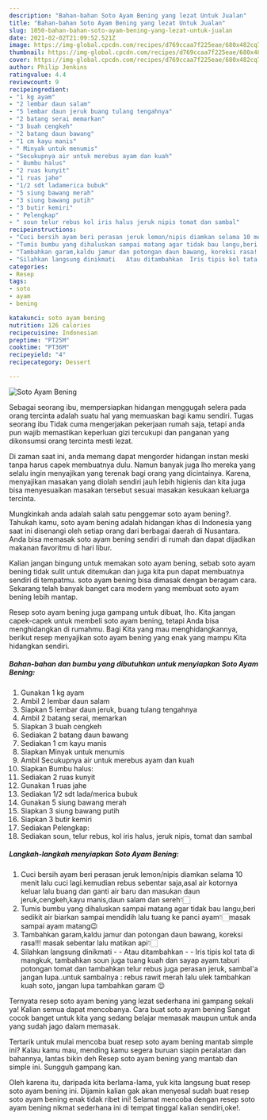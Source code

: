 ```yaml
---
description: "Bahan-bahan Soto Ayam Bening yang lezat Untuk Jualan"
title: "Bahan-bahan Soto Ayam Bening yang lezat Untuk Jualan"
slug: 1050-bahan-bahan-soto-ayam-bening-yang-lezat-untuk-jualan
date: 2021-02-02T21:09:52.521Z
image: https://img-global.cpcdn.com/recipes/d769ccaa7f225eae/680x482cq70/soto-ayam-bening-foto-resep-utama.jpg
thumbnail: https://img-global.cpcdn.com/recipes/d769ccaa7f225eae/680x482cq70/soto-ayam-bening-foto-resep-utama.jpg
cover: https://img-global.cpcdn.com/recipes/d769ccaa7f225eae/680x482cq70/soto-ayam-bening-foto-resep-utama.jpg
author: Philip Jenkins
ratingvalue: 4.4
reviewcount: 9
recipeingredient:
- "1 kg ayam"
- "2 lembar daun salam"
- "5 lembar daun jeruk buang tulang tengahnya"
- "2 batang serai memarkan"
- "3 buah cengkeh"
- "2 batang daun bawang"
- "1 cm kayu manis"
- " Minyak untuk menumis"
- "Secukupnya air untuk merebus ayam dan kuah"
- " Bumbu halus"
- "2 ruas kunyit"
- "1 ruas jahe"
- "1/2 sdt ladamerica bubuk"
- "5 siung bawang merah"
- "3 siung bawang putih"
- "3 butir kemiri"
- " Pelengkap"
- " soun telur rebus kol iris halus jeruk nipis tomat dan sambal"
recipeinstructions:
- "Cuci bersih ayam beri perasan jeruk lemon/nipis diamkan selama 10 menit lalu cuci lagi.kemudian rebus sebentar saja,asal air kotornya keluar lalu buang dan ganti air baru dan masukan daun jeruk,cengkeh,kayu manis,daun salam dan sereh👇🏻"
- "Tumis bumbu yang dihaluskan sampai matang agar tidak bau langu,beri sedikit air biarkan sampai mendidih lalu tuang ke panci ayam👇🏻masak sampai ayam matang😉"
- "Tambahkan garam,kaldu jamur dan potongan daun bawang, koreksi rasa!!! masak sebentar lalu matikan api👇🏻"
- "Silahkan langsung dinikmati   Atau ditambahkan  Iris tipis kol tata di mangkuk, tambahkan soun juga tuang kuah dan sayap ayam.taburi potongan tomat dan tambahkan telur rebus juga perasan jeruk, sambal&#39;a jangan lupa..untuk sambalnya : rebus rawit merah lalu ulek tambahkan kuah soto, jangan lupa tambahkan garam 😉"
categories:
- Resep
tags:
- soto
- ayam
- bening

katakunci: soto ayam bening 
nutrition: 126 calories
recipecuisine: Indonesian
preptime: "PT25M"
cooktime: "PT36M"
recipeyield: "4"
recipecategory: Dessert

---
```



![Soto Ayam Bening](https://img-global.cpcdn.com/recipes/d769ccaa7f225eae/680x482cq70/soto-ayam-bening-foto-resep-utama.jpg)

Sebagai seorang ibu, mempersiapkan hidangan menggugah selera pada orang tercinta adalah suatu hal yang memuaskan bagi kamu sendiri. Tugas seorang ibu Tidak cuma mengerjakan pekerjaan rumah saja, tetapi anda pun wajib memastikan keperluan gizi tercukupi dan panganan yang dikonsumsi orang tercinta mesti lezat.

Di zaman  saat ini, anda memang dapat mengorder hidangan instan meski tanpa harus capek membuatnya dulu. Namun banyak juga lho mereka yang selalu ingin menyajikan yang terenak bagi orang yang dicintainya. Karena, menyajikan masakan yang diolah sendiri jauh lebih higienis dan kita juga bisa menyesuaikan masakan tersebut sesuai masakan kesukaan keluarga tercinta. 



Mungkinkah anda adalah salah satu penggemar soto ayam bening?. Tahukah kamu, soto ayam bening adalah hidangan khas di Indonesia yang saat ini disenangi oleh setiap orang dari berbagai daerah di Nusantara. Anda bisa memasak soto ayam bening sendiri di rumah dan dapat dijadikan makanan favoritmu di hari libur.

Kalian jangan bingung untuk memakan soto ayam bening, sebab soto ayam bening tidak sulit untuk ditemukan dan juga kita pun dapat membuatnya sendiri di tempatmu. soto ayam bening bisa dimasak dengan beragam cara. Sekarang telah banyak banget cara modern yang membuat soto ayam bening lebih mantap.

Resep soto ayam bening juga gampang untuk dibuat, lho. Kita jangan capek-capek untuk membeli soto ayam bening, tetapi Anda bisa menghidangkan di rumahmu. Bagi Kita yang mau menghidangkannya, berikut resep menyajikan soto ayam bening yang enak yang mampu Kita hidangkan sendiri.

<!--inarticleads1-->

##### Bahan-bahan dan bumbu yang dibutuhkan untuk menyiapkan Soto Ayam Bening:

1. Gunakan 1 kg ayam
1. Ambil 2 lembar daun salam
1. Siapkan 5 lembar daun jeruk, buang tulang tengahnya
1. Ambil 2 batang serai, memarkan
1. Siapkan 3 buah cengkeh
1. Sediakan 2 batang daun bawang
1. Sediakan 1 cm kayu manis
1. Siapkan  Minyak untuk menumis
1. Ambil Secukupnya air untuk merebus ayam dan kuah
1. Siapkan  Bumbu halus:
1. Sediakan 2 ruas kunyit
1. Gunakan 1 ruas jahe
1. Sediakan 1/2 sdt lada/merica bubuk
1. Gunakan 5 siung bawang merah
1. Siapkan 3 siung bawang putih
1. Siapkan 3 butir kemiri
1. Sediakan  Pelengkap:
1. Sediakan  soun, telur rebus, kol iris halus, jeruk nipis, tomat dan sambal




<!--inarticleads2-->

##### Langkah-langkah menyiapkan Soto Ayam Bening:

1. Cuci bersih ayam beri perasan jeruk lemon/nipis diamkan selama 10 menit lalu cuci lagi.kemudian rebus sebentar saja,asal air kotornya keluar lalu buang dan ganti air baru dan masukan daun jeruk,cengkeh,kayu manis,daun salam dan sereh👇🏻
1. Tumis bumbu yang dihaluskan sampai matang agar tidak bau langu,beri sedikit air biarkan sampai mendidih lalu tuang ke panci ayam👇🏻masak sampai ayam matang😉
1. Tambahkan garam,kaldu jamur dan potongan daun bawang, koreksi rasa!!! masak sebentar lalu matikan api👇🏻
1. Silahkan langsung dinikmati  -  - Atau ditambahkan -  - Iris tipis kol tata di mangkuk, tambahkan soun juga tuang kuah dan sayap ayam.taburi potongan tomat dan tambahkan telur rebus juga perasan jeruk, sambal&#39;a jangan lupa..untuk sambalnya : rebus rawit merah lalu ulek tambahkan kuah soto, jangan lupa tambahkan garam 😉




Ternyata resep soto ayam bening yang lezat sederhana ini gampang sekali ya! Kalian semua dapat mencobanya. Cara buat soto ayam bening Sangat cocok banget untuk kita yang sedang belajar memasak maupun untuk anda yang sudah jago dalam memasak.

Tertarik untuk mulai mencoba buat resep soto ayam bening mantab simple ini? Kalau kamu mau, mending kamu segera buruan siapin peralatan dan bahannya, lantas bikin deh Resep soto ayam bening yang mantab dan simple ini. Sungguh gampang kan. 

Oleh karena itu, daripada kita berlama-lama, yuk kita langsung buat resep soto ayam bening ini. Dijamin kalian gak akan menyesal sudah buat resep soto ayam bening enak tidak ribet ini! Selamat mencoba dengan resep soto ayam bening nikmat sederhana ini di tempat tinggal kalian sendiri,oke!.


